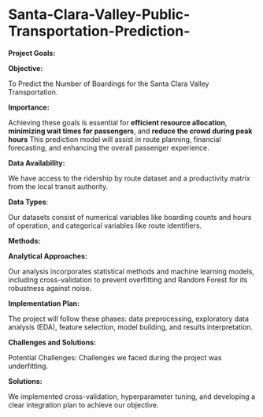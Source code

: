 # Santa-Clara-Valley-Public-Transportation-Prediction-


**Project Goals:**

**Objective:**

To Predict the Number of Boardings for the Santa Clara Valley Transportation. 

**Importance:** 

Achieving these goals is essential for **efficient resource allocation**, **minimizing wait times for passengers**, and **reduce the crowd during peak hours** This prediction model will assist in route planning, financial forecasting, and enhancing the overall passenger experience.

**Data Availability:** 

We have access to the ridership by route dataset and a productivity matrix from the local transit authority.

**Data Types**: 

Our datasets consist of numerical variables like boarding counts and hours of operation, and categorical variables like route identifiers.

**Methods:**

**Analytical Approaches:** 

Our analysis incorporates statistical methods and machine learning models, including cross-validation to prevent overfitting and Random Forest for its robustness against noise.

**Implementation Plan:**

The project will follow these phases: data preprocessing, exploratory data analysis (EDA), feature selection, model building, and results interpretation.

**Challenges and Solutions:**

Potential Challenges: Challenges we faced during the project was underfitting.

**Solutions:** 

We implemented cross-validation, hyperparameter tuning, and developing a clear integration plan to achieve our objective.
